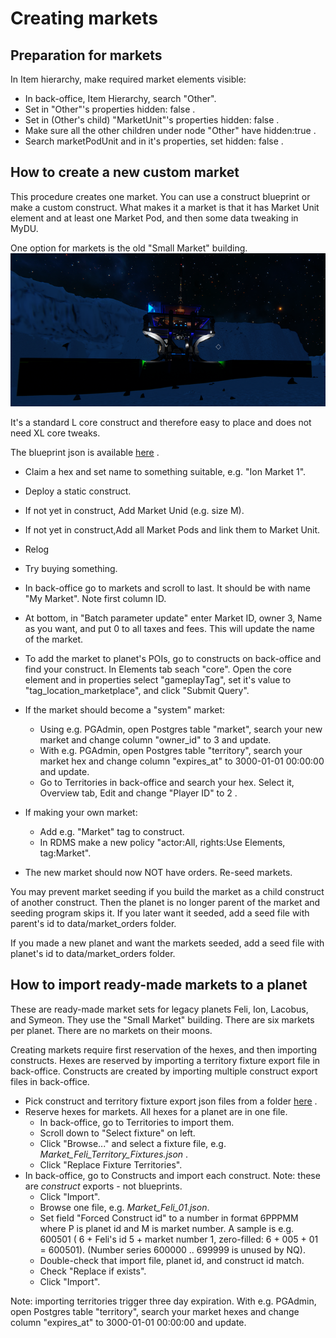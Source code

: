 # Creating markets

## Preparation for markets

In Item hierarchy, make required market elements visible:

- In back-office, Item Hierarchy, search "Other".
- Set in "Other"'s properties hidden: false .
- Set in (Other's child) "MarketUnit"'s properties hidden: false .
- Make sure all the other children under node "Other" have hidden:true .
- Search marketPodUnit and in it's properties, set hidden: false .

## How to create a new custom market

This procedure creates one market. You can use a construct blueprint or make a custom construct. What makes it a market is that it has Market Unit element and at least one Market Pod, and then some data tweaking in MyDU.

One option for markets is the old "Small Market" building. ![Small Market](./MyDU-ServerCustomization/blueprints/SmallMarket.png)

It's a standard L core construct and therefore easy to place and does not need XL core tweaks.

The blueprint json is available [here](https://github.com/Helediron/dualuniverse/tree/master/MyDU-ServerCustomization/blueprints/SmallMarketTemplate2.json) .

- Claim a hex and set name to something suitable, e.g. "Ion Market 1".
- Deploy a static construct.
- If not yet in construct, Add Market Unid (e.g. size M).
- If not yet in construct,Add all Market Pods and link them to Market Unit.
- Relog
- Try buying something.
- In back-office go to markets and scroll to last. It should be with name "My Market". Note first column ID.
- At bottom, in "Batch parameter update" enter Market ID, owner 3, Name as you want, and put 0 to all taxes and fees. This will update the name of the market.
- To add the market to planet's POIs, go to constructs on back-office and find your construct. In Elements tab seach "core". Open the core element and in properties select "gameplayTag", set it's value to "tag_location_marketplace", and click "Submit Query".
- If the market should become a "system" market:
  - Using e.g. PGAdmin, open Postgres table "market", search your new market and change column "owner_id" to 3 and update.
  - With e.g. PGAdmin, open Postgres table "territory", search your market hex and change column "expires_at" to 3000-01-01 00:00:00 and update.
  - Go to Territories in back-office and search your hex. Select it, Overview tab, Edit and change "Player ID" to 2 .  

- If making your own market:
  - Add e.g. "Market" tag to construct.
  - In RDMS make a new policy "actor:All, rights:Use Elements, tag:Market".
- The new market should now NOT have orders. Re-seed markets.

You may prevent market seeding if you build the market as a child construct of another construct. Then the planet is no longer parent of the market and seeding program skips it. If you later want it seeded, add a seed file with parent's id to data/market_orders folder.

If you made a new planet and want the markets seeded, add a seed file with planet's id to data/market_orders folder.

## How to import ready-made markets to a planet

These are ready-made market sets for legacy planets Feli, Ion, Lacobus, and Symeon. They use the "Small Market" building. There are six markets per planet. There are no markets on their moons.

Creating markets require first reservation of the hexes, and then importing constructs. Hexes are reserved by importing a territory fixture export file in back-office. Constructs are created by importing multiple construct export files in back-office.

- Pick construct and territory fixture export json files from a folder [here](https://github.com/Helediron/dualuniverse/tree/master/MyDU-ServerCustomization/construct-exports) .
- Reserve hexes for markets. All hexes for a planet are in one file.
  - In back-office, go to Territories to import them.
  - Scroll down to "Select fixture" on left.
  - Click "Browse..." and select a fixture file, e.g. *Market_Feli_Territory_Fixtures.json* .
  - Click "Replace Fixture Territories".
- In back-office, go to Constructs and import each construct. Note: these are *construct* exports - not blueprints.
  - Click "Import".
  - Browse one file, e.g. *Market_Feli_01.json*.
  - Set field "Forced Construct id" to a number in format 6PPPMM where P is planet id and M is market number. A sample is e.g. 600501 ( 6 + Feli's id 5 + market number 1, zero-filled: 6 + 005 + 01 = 600501). (Number series 600000 .. 699999 is unused by NQ).
  - Double-check that import file, planet id, and construct id match.
  - Check "Replace if exists".
  - Click "Import".

Note: importing territories trigger three day expiration. With e.g. PGAdmin, open Postgres table "territory", search your market hexes and change column "expires_at" to 3000-01-01 00:00:00 and update.
